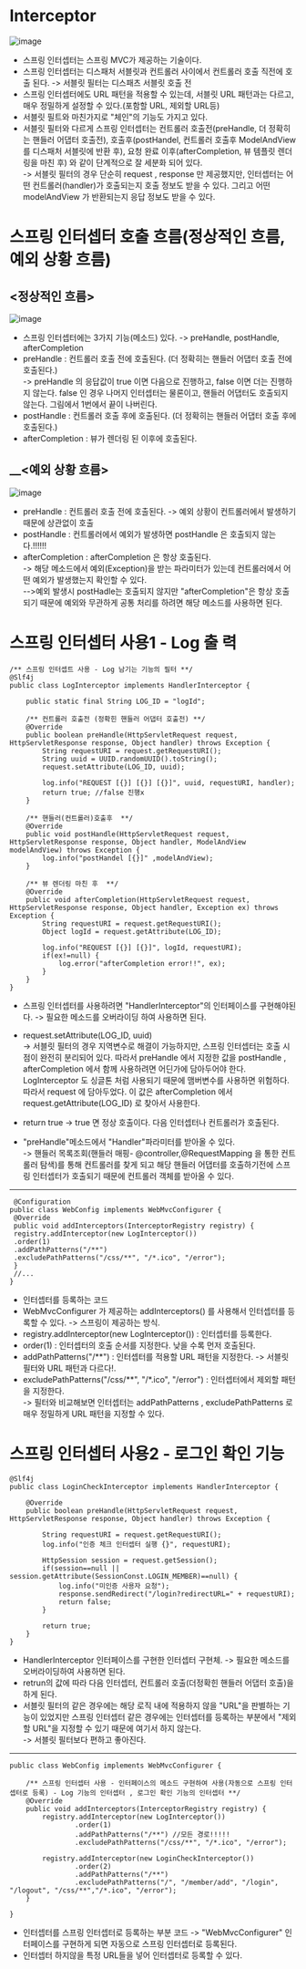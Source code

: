 __Interceptor__
=======================
![image](https://user-images.githubusercontent.com/96917871/158424196-d67438e7-0de6-45cf-b75a-f873f3803ef0.png)

- 스프링 인터셉터는 스프링 MVC가 제공하는 기술이다.
- 스프링 인터셉터는 디스패처 서블릿과 컨트롤러 사이에서 컨트롤러 호출 직전에 호출 된다. -> 서블릿 필터는 디스패츠 서블릿 호출 전
- 스프링 인터셉터에도 URL 패턴을 적용할 수 있는데, 서블릿 URL 패턴과는 다르고, 매우 정밀하게 설정할 수 있다.(포함할 URL, 제외할 URL등)
- 서블릿 필트와 마친가지로 "체인"의 기능도 가지고 있다.
- 서블릿 필터와 다르게 스프링 인터셉터는 컨트롤러 호출전(preHandle, 더 정확히는 핸들러 어댑터 호출전), 호출후(postHandel, 컨트롤러 호출후 ModelAndView를 디스패처 서블릿에 반환 후), 요청 완료 이후(afterCompletion, 뷰 템플릿 렌더링을 마친 후) 와 같이 단계적으로 잘 세분화 되어 있다.        
-> 서블릿 필터의 경우 단순히 request , response 만 제공했지만, 인터셉터는 어떤 컨트롤러(handler)가 호출되는지 호출 정보도 받을 수 있다. 그리고 어떤 modelAndView 가 반환되는지 응답 정보도 받을 수 있다.

__스프링 인터셉터 호출 흐름(정상적인 흐름, 예외 상황 흐름)__
=============================

__<정상적인 흐름>__
------------------------------
![image](https://user-images.githubusercontent.com/96917871/158425115-b92f0484-3b91-48f9-bb1c-6a7bd2b514f1.png)

- 스프링 인터셉터에는 3가지 기능(메소드) 있다. -> preHandle, postHandle, afterCompletion
- preHandle : 컨트롤러 호출 전에 호출된다. (더 정확히는 핸들러 어댑터 호출 전에 호출된다.)     
-> preHandle 의 응답값이 true 이면 다음으로 진행하고, false 이면 더는 진행하지 않는다. false 인 경우 나머지 인터셉터는 물론이고, 핸들러 어댑터도 호출되지 않는다. 그림에서 1번에서 끝이 나버린다.
- postHandle : 컨트롤러 호출 후에 호출된다. (더 정확히는 핸들러 어댑터 호출 후에 호출된다.)
- afterCompletion : 뷰가 렌더링 된 이후에 호출된다.

__<예외 상황 흐름>
----------------------------------------------
![image](https://user-images.githubusercontent.com/96917871/158425719-7d84a26b-86c8-4ba8-98cb-607b6b0a99eb.png)

- preHandle : 컨트롤러 호출 전에 호출된다. -> 예외 상황이 컨트롤러에서 발생하기 때문에 상관없이 호출
- postHandle : 컨트롤러에서 예외가 발생하면 postHandle 은 호출되지 않는다.!!!!!!
- afterCompletion : afterCompletion 은 항상 호출된다.      
-> 해당 메소드에서 예외(Exception)을 받는 파라미터가 있는데 컨트롤러에서 어떤 예외가 발생했는지 확인할 수 있다.      
-->예외 발생시 postHadle는 호출되지 않지만 "afterCompletion"은 항상 호출 되기 때문에 예외와 무관하게 공통 처리를 하려면 해당 메소드를 사용하면 된다.


__스프링 인터셉터 사용1 - Log 출 력__
=================================
```
/** 스프링 인터셉트 사용 - Log 남기는 기능의 필터 **/
@Slf4j
public class LogInterceptor implements HandlerInterceptor {

    public static final String LOG_ID = "logId";

    /** 컨트롤러 호출전 (정확힌 핸들러 어댑터 호출전) **/
    @Override
    public boolean preHandle(HttpServletRequest request, HttpServletResponse response, Object handler) throws Exception {
        String requestURI = request.getRequestURI();
        String uuid = UUID.randomUUID().toString();
        request.setAttribute(LOG_ID, uuid);

        log.info("REQUEST [{}] [{}] [{}]", uuid, requestURI, handler);
        return true; //false 진행x
    }

    /** 핸들러(컨트롤러)호출후  **/
    @Override
    public void postHandle(HttpServletRequest request, HttpServletResponse response, Object handler, ModelAndView modelAndView) throws Exception {
        log.info("postHandel [{}]" ,modelAndView);
    }

    /** 뷰 렌더링 마친 후  **/
    @Override
    public void afterCompletion(HttpServletRequest request, HttpServletResponse response, Object handler, Exception ex) throws Exception {
        String requestURI = request.getRequestURI();
        Object logId = request.getAttribute(LOG_ID);

        log.info("REQUEST [{}] [{}]", logId, requestURI);
        if(ex!=null) {
            log.error("afterCompletion error!!", ex);
        }
    }
}
```
- 스프링 인터셉터를 사용하려면 "HandlerInterceptor"의 인터페이스를 구현해야된다. -> 필요한 메소드를 오버라이딩 하여 사용하면 된다.

- request.setAttribute(LOG_ID, uuid)   
-> 서블릿 필터의 경우 지역변수로 해결이 가능하지만, 스프링 인터셉터는 호출 시점이 완전히 분리되어 있다. 따라서 preHandle 에서 지정한 값을 postHandle , afterCompletion 에서 함께 사용하려면 어딘가에 담아두어야 한다. LogInterceptor 도 싱글톤 처럼 사용되기 때문에 맴버변수를 사용하면 위험하다. 따라서 request 에 담아두었다. 이 값은 afterCompletion 에서 request.getAttribute(LOG_ID) 로 찾아서 사용한다.

- return true -> true 면 정상 호출이다. 다음 인터셉터나 컨트롤러가 호출된다.

- "preHandle"메소드에서 "Handler"파라미터를 받아올 수 있다.     
-> 핸들러 목록조회(핸들러 매핑- @controller,@RequestMapping 을 통한 컨트롤러 탐색)를 통해 컨트롤러를 찾게 되고 해당 핸들러 어댑터를 호출하기전에 스프링 인터셉터가 호출되기 때문에 컨트롤러 객체를 받아올 수 있다.  

-------------------------------------------
```
 @Configuration
public class WebConfig implements WebMvcConfigurer {
 @Override
 public void addInterceptors(InterceptorRegistry registry) {
 registry.addInterceptor(new LogInterceptor())
 .order(1)
 .addPathPatterns("/**")
 .excludePathPatterns("/css/**", "/*.ico", "/error");
 }
 //...
}
```
- 인터셉터를 등록하는 코드
- WebMvcConfigurer 가 제공하는 addInterceptors() 를 사용해서 인터셉터를 등록할 수 있다. -> 스프링이 제공하는 방식. 
- registry.addInterceptor(new LogInterceptor()) : 인터셉터를 등록한다.
- order(1) : 인터셉터의 호출 순서를 지정한다. 낮을 수록 먼저 호출된다.
- addPathPatterns("/**") : 인터셉터를 적용할 URL 패턴을 지정한다. -> 서블릿 필터와 URL 패턴과  다르다!.
- excludePathPatterns("/css/**", "/*.ico", "/error") : 인터셉터에서 제외할 패턴을 지정한다.     
-> 필터와 비교해보면 인터셉터는 addPathPatterns , excludePathPatterns 로 매우 정밀하게 URL 패턴을 지정할 수 있다.



__스프링 인터셉터 사용2 - 로그인 확인 기능__
=================================
```
@Slf4j
public class LoginCheckInterceptor implements HandlerInterceptor {

    @Override
    public boolean preHandle(HttpServletRequest request, HttpServletResponse response, Object handler) throws Exception {

        String requestURI = request.getRequestURI();
        log.info("인증 체크 인터셉터 실행 {}", requestURI);

        HttpSession session = request.getSession();
        if(session==null || session.getAttribute(SessionConst.LOGIN_MEMBER)==null) {
            log.info("미인증 사용자 요청");
            response.sendRedirect("/login?redirectURL=" + requestURI);
            return false;
        }

        return true;
    }
}
```
- HandlerInterceptor 인터페이스를 구현한 인터셉터 구현체. -> 필요한 메소드를 오버라이딩하여 사용하면 된다.
- retrun의 값에 따라 다음 인터셉터, 컨트롤러 호출(더정확힌 핸들러 어댑터 호출)을 하게 된다.
- 서블릿 필터의 같은 경우에는 해당 로직 내에 적용하지 않을 "URL"을 판별하는 기능이 있었지만 스프링 인터셉터 같은 경우에는 인터셉터를 등록하는 부분에서 "제외할 URL"을 지정할 수 있기 때문에 여기서 하지 않는다.    
-> 서블릿 필터보다 편하고 좋아진다.

-------------------------------------
```
public class WebConfig implements WebMvcConfigurer {

    /** 스프링 인터셉터 사용 - 인터페이스의 메소드 구현하여 사용(자동으로 스프링 인터셉터로 등록) - Log 기능의 인터셉터 , 로그인 확인 기능의 인터셉터 **/
    @Override
    public void addInterceptors(InterceptorRegistry registry) {
        registry.addInterceptor(new LogInterceptor())
                .order(1)
                .addPathPatterns("/**") //모든 경로!!!!!
                .excludePathPatterns("/css/**", "/*.ico", "/error");

        registry.addInterceptor(new LoginCheckInterceptor())
                .order(2)
                .addPathPatterns("/**")
                .excludePathPatterns("/", "/member/add", "/login", "/logout", "/css/**","/*.ico", "/error");
    }

}
```
- 인터셉터를 스프링 인터셉터로 등록하는 부분 코드 -> "WebMvcConfigurer" 인터페이스를 구현하게 되면 자동으로 스프링 인터셉터로 등록된다.
- 인터셉터 하지않을 특정 URL들을 넣어 인터셉터로 등록할 수 있다.






